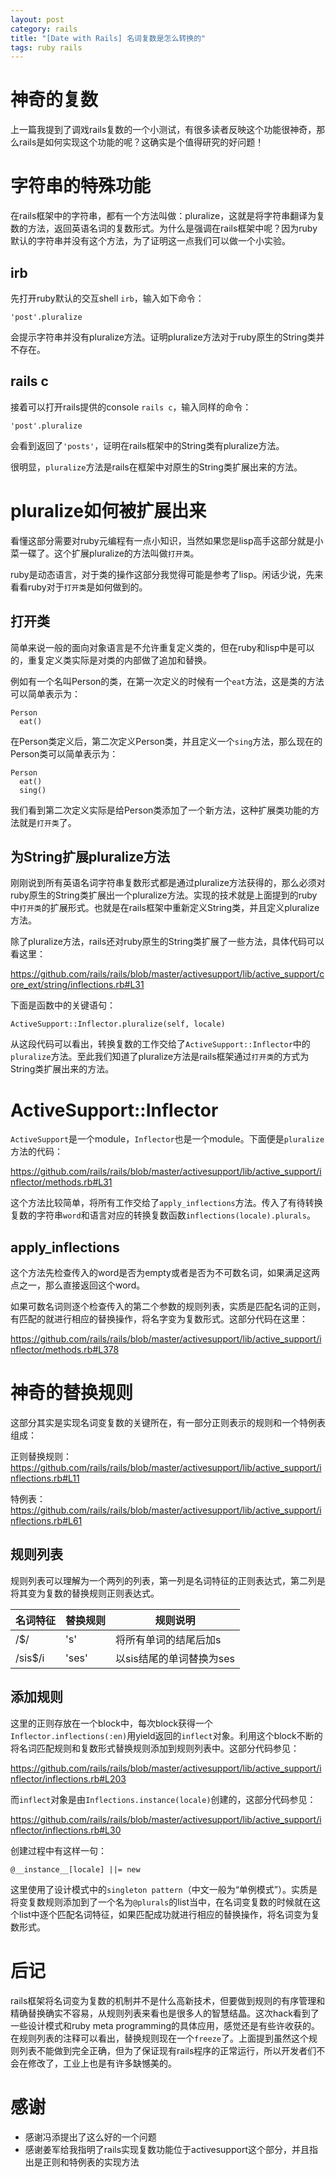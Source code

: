 ```yaml
---
layout: post
category: rails
title: "[Date with Rails] 名词复数是怎么转换的"
tags: ruby rails
---
```


# 神奇的复数

上一篇我提到了调戏rails复数的一个小测试，有很多读者反映这个功能很神奇，那么rails是如何实现这个功能的呢？这确实是个值得研究的好问题！

# 字符串的特殊功能

在rails框架中的字符串，都有一个方法叫做：pluralize，这就是将字符串翻译为复数的方法，返回英语名词的复数形式。为什么是强调在rails框架中呢？因为ruby默认的字符串并没有这个方法，为了证明这一点我们可以做一个小实验。

## irb

先打开ruby默认的交互shell `irb`，输入如下命令：

`'post'.pluralize`

会提示字符串并没有pluralize方法。证明pluralize方法对于ruby原生的String类并不存在。

## rails c

接着可以打开rails提供的console `rails c`，输入同样的命令：

`'post'.pluralize`

会看到返回了`'posts'`，证明在rails框架中的String类有pluralize方法。

很明显，`pluralize`方法是rails在框架中对原生的String类扩展出来的方法。

# pluralize如何被扩展出来

看懂这部分需要对ruby元编程有一点小知识，当然如果您是lisp高手这部分就是小菜一碟了。这个扩展pluralize的方法叫做`打开类`。

ruby是动态语言，对于类的操作这部分我觉得可能是参考了lisp。闲话少说，先来看看ruby对于`打开类`是如何做到的。

## 打开类

简单来说一般的面向对象语言是不允许重复定义类的，但在ruby和lisp中是可以的，重复定义类实际是对类的内部做了追加和替换。

例如有一个名叫Person的类，在第一次定义的时候有一个`eat`方法，这是类的方法可以简单表示为：

    Person
      eat()

在Person类定义后，第二次定义Person类，并且定义一个`sing`方法，那么现在的Person类可以简单表示为：

    Person
      eat()
      sing()

我们看到第二次定义实际是给Person类添加了一个新方法，这种扩展类功能的方法就是`打开类`了。

## 为String扩展pluralize方法

刚刚说到所有英语名词字符串复数形式都是通过pluralize方法获得的，那么必须对ruby原生的String类扩展出一个pluralize方法。实现的技术就是上面提到的ruby中`打开类`的扩展形式。也就是在rails框架中重新定义String类，并且定义pluralize方法。

除了pluralize方法，rails还对ruby原生的String类扩展了一些方法，具体代码可以看这里：

https://github.com/rails/rails/blob/master/activesupport/lib/active_support/core_ext/string/inflections.rb#L31

下面是函数中的关键语句：

    ActiveSupport::Inflector.pluralize(self, locale)

从这段代码可以看出，转换复数的工作交给了`ActiveSupport::Inflector`中的`pluralize`方法。至此我们知道了pluralize方法是rails框架通过`打开类`的方式为String类扩展出来的方法。

# ActiveSupport::Inflector

`ActiveSupport`是一个module，`Inflector`也是一个module。下面便是`pluralize`方法的代码：

https://github.com/rails/rails/blob/master/activesupport/lib/active_support/inflector/methods.rb#L31

这个方法比较简单，将所有工作交给了`apply_inflections`方法。传入了有待转换复数的字符串`word`和语言对应的转换复数函数`inflections(locale).plurals`。

## apply_inflections

这个方法先检查传入的word是否为empty或者是否为不可数名词，如果满足这两点之一，那么直接返回这个word。

如果可数名词则逐个检查传入的第二个参数的规则列表，实质是匹配名词的正则，有匹配的就进行相应的替换操作，将名字变为复数形式。这部分代码在这里：

https://github.com/rails/rails/blob/master/activesupport/lib/active_support/inflector/methods.rb#L378

# 神奇的替换规则

这部分其实是实现名词变复数的关键所在，有一部分正则表示的规则和一个特例表组成：

正则替换规则： https://github.com/rails/rails/blob/master/activesupport/lib/active_support/inflections.rb#L11

特例表：https://github.com/rails/rails/blob/master/activesupport/lib/active_support/inflections.rb#L61

## 规则列表

规则列表可以理解为一个两列的列表，第一列是名词特征的正则表达式，第二列是将其变为复数的替换规则正则表达式。

| 名词特征             | 替换规则                   | 规则说明                        |
|----------------------|----------------------------|---------------------------------|
| /$/                  | 's'                        | 将所有单词的结尾后加s           |
| /sis$/i              | 'ses'                      | 以sis结尾的单词替换为ses        |

## 添加规则

这里的正则存放在一个block中，每次block获得一个`Inflector.inflections(:en)`用yield返回的`inflect`对象。利用这个block不断的将名词匹配规则和复数形式替换规则添加到规则列表中。这部分代码参见：

https://github.com/rails/rails/blob/master/activesupport/lib/active_support/inflector/inflections.rb#L203

而`inflect`对象是由`Inflections.instance(locale)`创建的，这部分代码参见：

https://github.com/rails/rails/blob/master/activesupport/lib/active_support/inflector/inflections.rb#L30

创建过程中有这样一句：
    
    @__instance__[locale] ||= new

这里使用了设计模式中的`singleton pattern`（中文一般为“单例模式”）。实质是将变复数规则添加到了一个名为`@plurals`的list当中，在名词变复数的时候就在这个list中逐个匹配名词特征，如果匹配成功就进行相应的替换操作，将名词变为复数形式。

# 后记

rails框架将名词变为复数的机制并不是什么高新技术，但要做到规则的有序管理和精确替换确实不容易，从规则列表来看也是很多人的智慧结晶。这次hack看到了一些设计模式和ruby meta programming的具体应用，感觉还是有些许收获的。在规则列表的注释可以看出，替换规则现在一个`freeze`了。上面提到虽然这个规则列表不能做到完全正确，但为了保证现有rails程序的正常运行，所以开发者们不会在修改了，工业上也是有许多缺憾美的。

# 感谢

* 感谢冯添提出了这么好的一个问题
* 感谢姜军给我指明了rails实现复数功能位于activesupport这个部分，并且指出是正则和特例表的实现方法
